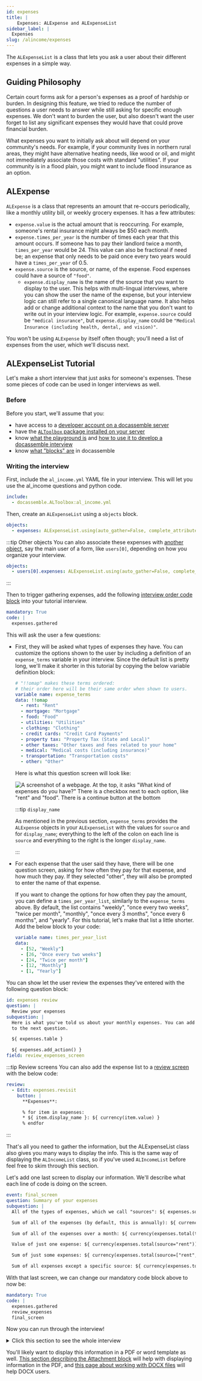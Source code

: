 ```yaml
---
id: expenses
title: |
    Expenses: ALExpense and ALExpenseList
sidebar_label: |
  Expenses
slug: /alincome/expenses
---
```


The `ALExpenseList` is a class that lets you ask a user about their different expenses in a simple way.

## Guiding Philosophy

Certain court forms ask for a person's expenses as a proof of hardship or burden.
In designing this feature, we tried to reduce the number of questions a user needs
to answer while still asking for specific enough expenses. We don't want to burden the user, but also
doesn't want the user forget to list any significant expenses they would have
that could prove financial burden.

What expenses you want to initially ask about will depend on your community's needs.
For example, if your community lives in northern rural areas, they might have alternative
heating needs, like wood or oil, and might not immediately associate those costs with
standard "utilities". If your community is in a flood plain, you might want to include flood
insurance as an option.

## ALExpense

`ALExpense` is a class that represents an amount that re-occurs periodically, like a monthly
utility bill, or weekly grocery expenses. It has a few attributes:

* `expense.value` is the actual amount that is reoccurring. For example, someone's rental insurance
  might always be $50 each month.
* `expense.times_per_year` is the number of times each year that this amount occurs. If someone has to pay their landlord twice a month, `times_per_year` would be 24. This value can also be fractional if need be; an expense that only needs to be paid once every two years would have a `times_per_year` of 0.5.
* `expense.source` is the source, or name, of the expense. Food expenses could have a source of `"food"`.
  * `expense.display_name` is the name of the source that you want to display to the user. This helps with multi-lingual interviews, where you can show the user the name of the expense, but your interview logic can still refer to a single canonical language name. It also helps add or change additional context to the name that you don't want to write out in your interview logic. For example, `expense.source` could be `"medical insurance"`, but `expense.display_name` could be `"Medical Insurance (including health, dental, and vision)"`.

You won't be using `ALExpense` by itself often though; you'll need a list of expenses from the user, which we'll discuss next.


## ALExpenseList Tutorial

Let's make a short interview that just asks for someone's expenses. These some pieces
of code can be used in longer interviews as well.

### Before

Before you start, we'll assume that you:

* have access to a [developer account on a docassemble server](https://suffolklitlab.org/legal-tech-class/docs/classes/assembly-line/2020-assembly-line-assignment-1#before-you-get-started)
* have the [`ALToolbox` package installed on your server](https://suffolklitlab.org/docassemble-AssemblyLine-documentation/docs/installation#run-the-installation-script)
* know [what the playground is](https://suffolklitlab.org/legal-tech-class/docs/classes/docacon-2020/hello-world#introduction-to-the-docassemble-playground) and [how to use it to develop a docassemble interview](https://suffolklitlab.org/legal-tech-class/docs/classes/docacon-2020/hello-world#hello-world)
* know [what "blocks" are](https://suffolklitlab.org/legal-tech-class/docs/yaml#documents) in docassemble

### Writing the interview

First, include the `al_income.yml` YAML file in your interview. This will
let you use the al_income questions and python code.

```yml
include:
  - docassemble.ALToolbox:al_income.yml
```

Then, create an `ALExpenseList` using a `objects` block.

```yml
objects:
  - expenses: ALExpenseList.using(auto_gather=False, complete_attribute="exists")
```

:::tip Other objects
You can also associate these expenses with [another object](https://docassemble.org/docs/objects.html#how), say the main user of a form, like `users[0]`, depending on how you organize your interview.

```yml
objects:
  - users[0].expenses: ALExpenseList.using(auto_gather=False, complete_attribute="exists")
```

:::

Then to trigger gathering expenses, add the following [interview order code block](https://suffolklitlab.org/legal-tech-class/docs/practical-guide-docassemble/controlling-interview-order#the-interview-order-block) into your tutorial interview.

```yml
mandatory: True
code: |
  expenses.gathered
```

This will ask the user a few questions:

* First, they will be asked what types of expenses they have. You can customize the options shown to the user by including
  a definition of an `expense_terms` variable in your interview. Since the default list is pretty long, we'll make it
  shorter in this tutorial by copying the below variable definition block:

  ```yml
  # "!!omap" makes these terms ordered: 
  # their order here will be their same order when shown to users.
  variable name: expense_terms
  data: !!omap
    - rent: "Rent"
    - mortgage: "Mortgage"
    - food: "Food"
    - utilities: "Utilities"
    - clothing: "Clothing"
    - credit cards: "Credit Card Payments"
    - property tax: "Property Tax (State and Local)"
    - other taxes: "Other taxes and fees related to your home"
    - medical: "Medical costs (including insurance)"
    - transportation: "Transportation costs"
    - other: "Other"
  ```

  Here is what this question screen will look like:

  ![A screenshot of a webpage. At the top, it asks "What kind of expenses do you have?" There is a checkbox next to each option, like "rent" and "food". There is a continue button at the bottom](../assets/alincome_expenses_checkboxes.jpg)

  :::tip `display_name`

  As mentioned in the previous section, `expense_terms` provides the `ALExpense` objects in your `ALExpenseList` with the values for `source` and for `display_name`; everything to the left of the colon on each line is `source` and everything to the right is the longer `display_name`.

  :::

* For each expense that the user said they have, there will be one question screen,
  asking for how often they pay for that expense, and how much they pay. If they selected "other", they will also
  be prompted to enter the name of that expense.

  If you want to change the options for how often they pay the amount, you can define a `times_per_year_list`,
  similarly to the `expense_terms` above. By default, the list contains "weekly", "once every two weeks", "twice per month",
  "monthly", "once every 3 months", "once every 6 months", and "yearly". For this tutorial, let's make that list a little shorter.
  Add the below block to your code:

  ```yml
  variable name: times_per_year_list
  data:
    - [52, "Weekly"]
    - [26, "Once every two weeks"]
    - [24, "Twice per month"]
    - [12, "Monthly"]
    - [1, "Yearly"]
  ```

You can show let the user review the expenses they've entered
with the following question block:

```yml
id: expenses review
question: |
  Review your expenses
subquestion: |
  Here is what you've told us about your monthly expenses. You can add more or continue
  to the next question.

  ${ expenses.table }

  ${ expenses.add_action() }
field: review_expenses_screen
```

:::tip Review screens
You can also add the expense list to a [review screen](https://docassemble.org/docs/fields.html#review) with the below code:

```yml
review:
  - Edit: expenses.revisit
    button: |
      **Expenses**:

      % for item in expenses:
      * ${ item.display_name }: ${ currency(item.value) }
      % endfor
```

:::

That's all you need to gather the information, but the ALExpenseList class also
gives you many ways to display the info. This is the same way of displaying the `ALIncomeList` class, so if you've used `ALIncomeList` before feel free to skim through this section.

Let's add one last screen to display our information. We'll
describe what each line of code is doing on the screen.

```yml
event: final_screen
question: Summary of your expenses
subquestion: |
  All of the types of expenses, which we call "sources": ${ expenses.sources() }

  Sum of all of the expenses (by default, this is annually): ${ currency(expenses.total()) }

  Sum of all of the expenses over a month: ${ currency(expenses.total(times_per_year=12)) }

  Value of just one expense: ${ currency(expenses.total(source="rent")) }

  Sum of just some expenses: ${ currency(expenses.total(source=["rent", "food", "mortgage"])) }

  Sum of all expenses except a specific source: ${ currency(expenses.total(exclude_source="food")) }
```

With that last screen, we can change our mandatory code block above to now be:

```yml
mandatory: True
code: |
  expenses.gathered
  review_expenses
  final_screen
```

Now you can run through the interview!

<details>
<summary>Click this section to see the whole interview</summary>

```yml
include:
  - docassemble.ALToolbox:al_income.yml
---
objects:
  - expenses: ALExpenseList.using(auto_gather=False, complete_attribute="exists")
---
variable name: expense_terms
data: !!omap
  - rent: "Rent"
  - mortgage: "Mortgage"
  - food: "Food"
  - utilities: "Utilities"
  - clothing: "Clothing"
  - credit cards: "Credit Card Payments"
  - property tax: "Property Tax (State and Local)"
  - other taxes: "Other taxes and fees related to your home"
  - medical: "Medical costs (including insurance)"
  - transportation: "Transportation costs"
  - other: "Other"
---
mandatory: True
code: |
  expenses.gathered
  review_expenses
  final_screen
---
id: expenses review
question: |
  Review your expenses
subquestion: |
  Here is what you've told us about your monthly expenses. You can add more or continue
  to the next question.

  ${ expenses.table }

  ${ expenses.add_action() }
field: review_expenses
---
event: final_screen
question: Last screen!
subquestion: |
  All of the types of expenses, which we call "sources": ${ expenses.sources() }

  Get the sum of all of the expenses (by default, this is annually): ${ currency(expenses.total()) }

  Get the sum of all of the expenses over a month: ${ currency(expenses.total(times_per_year=12)) }

  Get just the value of one expense: ${ currency(expenses.total(source="rent")) }

  Get the sum of all of the expenses, of just some sources: ${ currency(expenses.total(source = ["rent", "food", "mortgage"])) }

  Get the sum of all of the expenses, of everything but a specific source: ${ currency(expenses.total(exclude_source="food")) }
```

</details>


You'll likely want to display this information in a PDF or word template as well. [This section describing the Attachment block](https://suffolklitlab.org/docassemble-AssemblyLine-documentation/docs/generated_yaml#attachment-block) will help with displaying information in the PDF, and [this page about working with DOCX files](https://suffolklitlab.org/docassemble-AssemblyLine-documentation/docs/docx) will help DOCX users.
